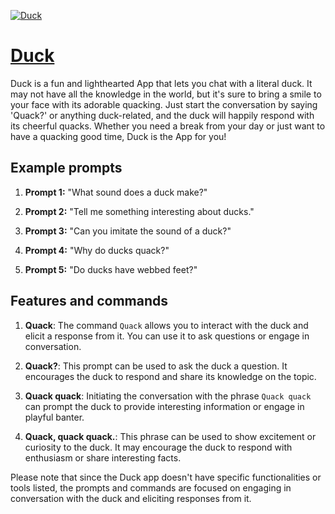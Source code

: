 [![Duck](https://files.oaiusercontent.com/file-cNAGqgWE2keVEY4OT5uOR3T0?se=2123-10-18T03%3A27%3A24Z&sp=r&sv=2021-08-06&sr=b&rscc=max-age%3D31536000%2C%20immutable&rscd=attachment%3B%20filename%3De6dfcf42-92a6-4061-902f-a1ec8d486e9f.png&sig=aS1BLPVOg8OxN9gy06scKrv5ZjoRhpxnS5AHrl38xdc%3D)](https://chat.openai.com/g/g-z76q4z5zp-duck)

# [Duck](https://chat.openai.com/g/g-z76q4z5zp-duck)

Duck is a fun and lighthearted App that lets you chat with a literal duck. It may not have all the knowledge in the world, but it's sure to bring a smile to your face with its adorable quacking. Just start the conversation by saying 'Quack?' or anything duck-related, and the duck will happily respond with its cheerful quacks. Whether you need a break from your day or just want to have a quacking good time, Duck is the App for you!

## Example prompts

1. **Prompt 1:** "What sound does a duck make?"

2. **Prompt 2:** "Tell me something interesting about ducks."

3. **Prompt 3:** "Can you imitate the sound of a duck?"

4. **Prompt 4:** "Why do ducks quack?"

5. **Prompt 5:** "Do ducks have webbed feet?"


## Features and commands

1. **Quack**: The command `Quack` allows you to interact with the duck and elicit a response from it. You can use it to ask questions or engage in conversation.

2. **Quack?**: This prompt can be used to ask the duck a question. It encourages the duck to respond and share its knowledge on the topic.

3. **Quack quack**: Initiating the conversation with the phrase `Quack quack` can prompt the duck to provide interesting information or engage in playful banter.

4. **Quack, quack quack.**: This phrase can be used to show excitement or curiosity to the duck. It may encourage the duck to respond with enthusiasm or share interesting facts.

Please note that since the Duck app doesn't have specific functionalities or tools listed, the prompts and commands are focused on engaging in conversation with the duck and eliciting responses from it.